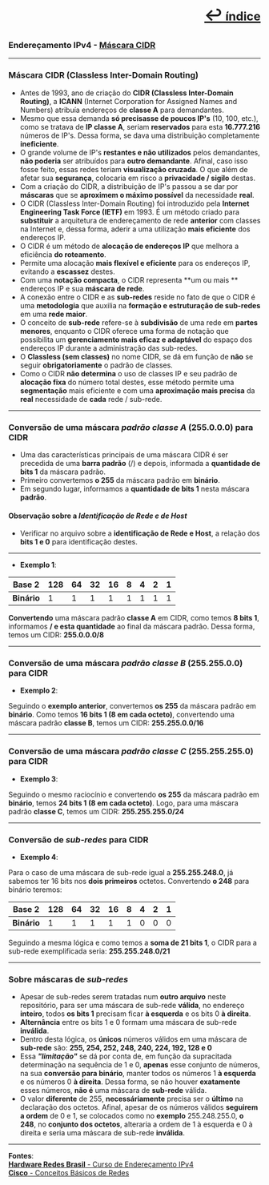[<p style="text-align:right; font-weight: 710;font-size: 1.5em; margin-right:0;">↩︎<span style="font-size: .75em"> índice</span></p>](readme.md)
---
### Endereçamento IPv4 - [Máscara CIDR](https://www.youtube.com/watch?v=INT-5Qa8Hls&list=PLAp37wMSBouCU49LV0qFbItufigjYk-sp&index=8)
---

### Máscara CIDR (Classless Inter-Domain Routing)

* Antes de 1993, ano de criação do **CIDR (Classless Inter-Domain Routing)**, a **ICANN** (Internet Corporation for Assigned Names and Numbers) atribuía endereços de **classe A** para demandantes. 
* Mesmo que essa demanda **só precisasse de poucos IP's** (10, 100, etc.), como se tratava de **IP classe A**, seriam **reservados** para esta **16.777.216** números de IP's. Dessa forma, se dava uma distribuição completamente **ineficiente**.
* O grande volume de IP's **restantes e não utilizados** pelos demandantes, **não poderia** ser atribuídos para **outro demandante**. Afinal, caso isso fosse feito, essas redes teriam **visualização cruzada**. O que além de afetar sua **segurança**, colocaria em risco a **privacidade / sigilo** destas.
* Com a criação do CIDR, a distribuição de IP's passou a se dar por **máscaras** que se **aproximem o máximo possível** da necessidade **real**.
* O CIDR (Classless Inter-Domain Routing) foi introduzido pela **Internet Engineering Task Force (IETF)** em 1993. É um método criado para **substituir** a arquitetura de endereçamento de rede **anterior** com classes na Internet e, dessa forma, aderir a uma utilização **mais eficiente** dos endereços IP. 
* O CIDR é um método de **alocação de endereços IP** que melhora a eficiência **do roteamento**. 
* Permite uma alocação **mais flexível e eficiente** para os endereços IP, evitando a **escassez** destes.
* Com uma **notação compacta**, o CIDR representa **um ou mais ** endereços IP e sua **máscara de rede**. 
* A conexão entre o CIDR e as **sub-redes** reside no fato de que o CIDR é uma **metodologia** que auxilia na **formação e estruturação de sub-redes** em uma **rede maior**.
* O conceito de **sub-rede** refere-se à **subdivisão** de uma rede em **partes menores**, enquanto o CIDR oferece uma forma de notação que possibilita um **gerenciamento mais eficaz e adaptável** do espaço dos endereços IP durante a administração das sub-redes.
* O **Classless (sem classes)** no nome CIDR, se dá em função de **não** se seguir **obrigatoriamente** o padrão de classes.
* Como o CIDR **não determina** o uso de classes IP e seu padrão de **alocação fixa** do número total destes, esse método permite uma **segmentação** mais eficiente e com uma **aproximação mais precisa** da **real** necessidade de **cada** rede / sub-rede.

---
### Conversão de uma máscara ***padrão classe A*** (255.0.0.0) para CIDR

* Uma das características principais de uma máscara CIDR é ser precedida de uma **barra padrão** (/) e depois, informada a **quantidade de bits 1** da máscara padrão.
* Primeiro convertemos **o 255** da máscara padrão em **binário**.
* Em segundo lugar, informamos a **quantidade de bits 1** nesta máscara **padrão**.

#### Observação sobre a ***Identificação de Rede e de Host***

* Verificar no arquivo sobre a **identificação de Rede e Host**, a relação dos **bits 1 e 0** para identificação destes.

---
* **Exemplo 1**:

| Base 2 | 128 | 64 | 32 | 16 | 8 | 4 | 2 | 1 |
| --- | --- | --- | --- | --- | --- | --- | --- | --- |
| **Binário** | 1 | 1 | 1 | 1 | 1 | 1 | 1 | 1 |

**Convertendo** uma máscara padrão **classe A** em CIDR, como temos **8 bits 1**, informamos **/ e esta quantidade**  ao final da máscara padrão. Dessa forma, temos um CIDR: **255.0.0.0/8**

---
### Conversão de uma máscara ***padrão classe B*** (255.255.0.0) para CIDR

* **Exemplo 2**:

Seguindo o **exemplo anterior**, convertemos **os 255** da máscara padrão em **binário**.
Como temos **16 bits 1 (8 em cada octeto)**, convertendo uma máscara padrão **classe B**, temos um CIDR: **255.255.0.0/16**

---
### Conversão de uma máscara ***padrão classe C*** (255.255.255.0) para CIDR

* **Exemplo 3**:

Seguindo o mesmo raciocínio e convertendo **os 255** da máscara padrão em **binário**, temos **24 bits 1 (8 em cada octeto)**. Logo, para uma máscara padrão **classe C**, temos um CIDR: **255.255.255.0/24**

---
### Conversão de ***sub-redes*** para CIDR

* **Exemplo 4**:

Para o caso de uma máscara de sub-rede igual a **255.255.248.0**, já sabemos ter 16 bits nos **dois primeiros** octetos.
Convertendo **o 248** para binário teremos:

| Base 2 | 128 | 64 | 32 | 16 | 8 | 4 | 2 | 1 |
| --- | --- | --- | --- | --- | --- | --- | --- | --- |
| **Binário** | 1 | 1 | 1 | 1 | 1 | 0 | 0 | 0 |

Seguindo a mesma lógica e como temos a **soma de 21 bits 1**, o CIDR para a sub-rede exemplificada seria: **255.255.248.0/21**

---
### Sobre máscaras de ***sub-redes***

* Apesar de sub-redes serem tratadas num **outro arquivo** neste repositório, para ser uma máscara de sub-rede **válida**, no endereço **inteiro**, todos **os bits 1** precisam ficar **à esquerda** e os bits 0 **à direita**.
* **Alternância** entre os bits 1 e 0 formam uma máscara de sub-rede **inválida**.
* Dentro desta lógica, os **únicos** números válidos em uma máscara de **sub-rede** são: **255, 254, 252, 248, 240, 224, 192, 128 e 0**
* Essa ***"limitação"*** se dá por conta de, em função da supracitada determinação na sequência de 1 e 0, **apenas** esse conjunto de números, na sua **conversão para binário**, manter todos os números 1 **à esquerda** e os números 0 **à direita**. Dessa forma, se não houver **exatamente** esses números, **não é** uma máscara de **sub-rede** válida.
 * O valor **diferente** de 255, **necessáriamente** precisa ser o **último** na declaração dos octetos. Afinal, apesar de os números válidos **seguirem a ordem** de 0 e 1, se colocados como no **exemplo** 255.248.255.0, **o 248**, no **conjunto dos octetos**, alteraria a ordem de 1 à esquerda e 0 à direita e seria uma máscara de sub-rede **inválida**.

---		
**Fontes**:  
[**Hardware Redes Brasil** - Curso de Endereçamento IPv4](https://www.youtube.com/playlist?list=PLAp37wMSBouCU49LV0qFbItufigjYk-sp)  
[**Cisco** - Conceitos Básicos de Redes](https://www.netacad.com/pt/courses/networking-basics?courseLang=pt-BR)
